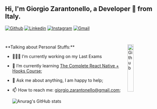 
## Hi, I'm Giorgio Zarantonello, a Developer 🚀 from Italy.

<!-- Your badges
You can use the website to generate badges: https://shields.io/
-->

[![Github](https://img.shields.io/badge/-Github-000?style=flat&logo=Github&logoColor=white)](https://github.com/Giorgio-Zarantonello)
[![Linkedin](https://img.shields.io/badge/-LinkedIn-blue?style=flat&logo=Linkedin&logoColor=white)](https://www.linkedin.com/in/giorgio-zarantonello-b3248a1bb/)
[![Instagram](https://img.shields.io/badge/-Instagram-c13584?style=flat&labelColor=c13584&logo=instagram&logoColor=white)](https://www.instagram.com/iamzara______/)
[![Gmail](https://img.shields.io/badge/-Gmail-c14438?style=flat&logo=Gmail&logoColor=white)](mailto:giorgio.zarantonello@gmail.com)

&nbsp;

<!-- Talking about you -->
<img width="20%" align="right" alt="Github" src="https://user-images.githubusercontent.com/20912128/231866857-63360e27-c694-4e39-9414-4e99d80cb057.png"/>
**Talking about Personal Stuffs:**

<!-- Any image aligned to the right. Beware the width -->


- 👨🏽‍💻 I’m currently working on my Last Exams
- 🌱 I’m currently learning [The Complete React Native + Hooks Course](https://github.com/Giorgio-Zarantonello/React-native-course);
- 💬 Ask me about anything, I am happy to help;
- 📫 How to reach me: giorgio.zarantonello@gmail.com;

  ![Anurag's GitHub stats](https://github-readme-stats.vercel.app/api?username=giorgio-zarantonello&show_icons=true&theme=cobalt) 


